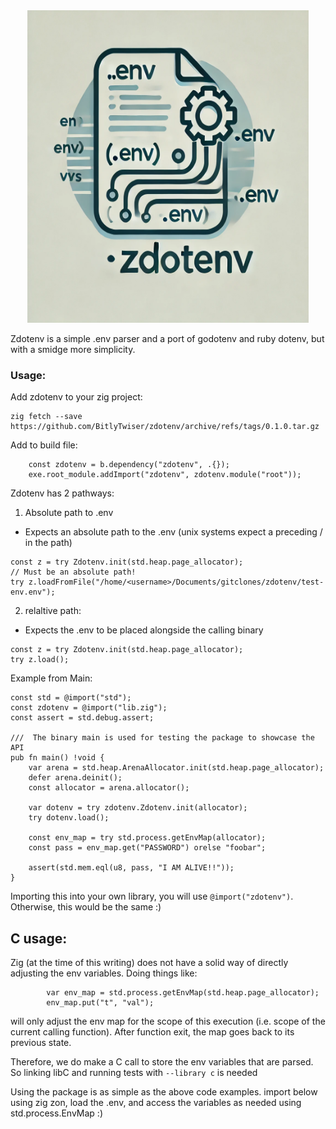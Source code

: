 <div align="center"> 

<img src="/assets/zdotenv.png" width="450" height="500">
</div>

Zdotenv is a simple .env parser and a port of godotenv and ruby dotenv, but with a smidge more simplicity.

### Usage:
Add zdotenv to your zig project:
```
zig fetch --save https://github.com/BitlyTwiser/zdotenv/archive/refs/tags/0.1.0.tar.gz
```

Add to build file:
```
    const zdotenv = b.dependency("zdotenv", .{});
    exe.root_module.addImport("zdotenv", zdotenv.module("root"));
```

Zdotenv has 2 pathways:

1. Absolute path to .env
- Expects an absolute path to the .env (unix systems expect a preceding / in the path)
```
const z = try Zdotenv.init(std.heap.page_allocator);
// Must be an absolute path!
try z.loadFromFile("/home/<username>/Documents/gitclones/zdotenv/test-env.env");
```

2. relaltive path:
- Expects the .env to be placed alongside the calling binary
```
const z = try Zdotenv.init(std.heap.page_allocator);
try z.load();
```

Example from Main:
```
const std = @import("std");
const zdotenv = @import("lib.zig");
const assert = std.debug.assert;

///  The binary main is used for testing the package to showcase the API
pub fn main() !void {
    var arena = std.heap.ArenaAllocator.init(std.heap.page_allocator);
    defer arena.deinit();
    const allocator = arena.allocator();

    var dotenv = try zdotenv.Zdotenv.init(allocator);
    try dotenv.load();

    const env_map = try std.process.getEnvMap(allocator);
    const pass = env_map.get("PASSWORD") orelse "foobar";

    assert(std.mem.eql(u8, pass, "I AM ALIVE!!"));
}

```

Importing this into your own library, you will use `@import("zdotenv")`. Otherwise, this would be the same :)

## C usage:
Zig (at the time of this writing) does not have a solid way of directly adjusting the env variables. Doing things like:
```
        var env_map = std.process.getEnvMap(std.heap.page_allocator);
        env_map.put("t", "val");
```

will only adjust the env map for the scope of this execution (i.e. scope of the current calling function). After function exit, the map goes back to its previous state.

Therefore, we do make a C call to store the env variables that are parsed. So linking libC and running tests with ```--library c``` is needed

Using the package is as simple as the above code examples. import below using zig zon, load the .env, and access the variables as needed using std.process.EnvMap :)
